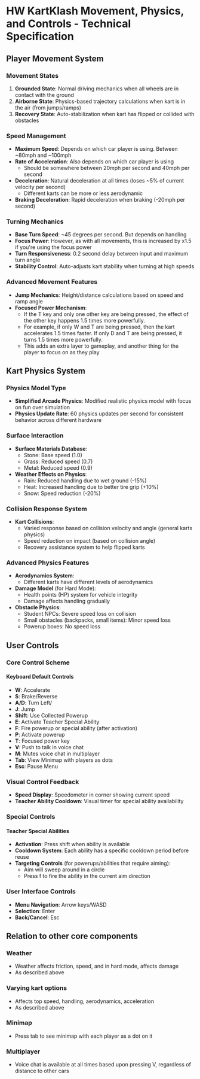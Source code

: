 # HW KartKlash Movement, Physics, and Controls - Technical Specification

## Player Movement System

### Movement States
1. **Grounded State**: Normal driving mechanics when all wheels are in contact with the ground
2. **Airborne State**: Physics-based trajectory calculations when kart is in the air (from jumps/ramps)
4. **Recovery State**: Auto-stabilization when kart has flipped or collided with obstacles

### Speed Management
- **Maximum Speed**: Depends on which car player is using. Between ~80mph and ~100mph
- **Rate of Acceleration**: Also depends on which car player is using
  - Should be somewhere between 20mph per second and 40mph per second
- **Deceleration**: Natural deceleration at all times (loses ~5% of current velocity per second)
    - Different karts can be more or less aerodynamic
- **Braking Deceleration**: Rapid deceleration when braking (-20mph per second)

### Turning Mechanics
- **Base Turn Speed**: ~45 degrees per second. But depends on handling
- **Focus Power**: However, as with all movements, this is increased by x1.5 if you're using the focus power
- **Turn Responsiveness**: 0.2 second delay between input and maximum turn angle
- **Stability Control**: Auto-adjusts kart stability when turning at high speeds

### Advanced Movement Features
- **Jump Mechanics**: Height/distance calculations based on speed and ramp angle
- **Focused Power Mechanism**:
  - If the T key and only one other key are being pressed, the effect of the other key happens 1.5 times more powerfully.
  - For example, if only W and T are being pressed, then the kart accelerates 1.5 times faster. If only D and T are being pressed, it turns 1.5 times more powerfully.
  - This adds an extra layer to gameplay, and another thing for the player to focus on as they play

## Kart Physics System

### Physics Model Type
- **Simplified Arcade Physics**: Modified realistic physics model with focus on fun over simulation
- **Physics Update Rate**: 60 physics updates per second for consistent behavior across different hardware

### Surface Interaction
- **Surface Materials Database**:
  - Stone: Base speed (1.0)
  - Grass: Reduced speed (0.7)
  - Metal: Reduced speed (0.9)
- **Weather Effects on Physics**:
  - Rain: Reduced handling due to wet ground (-15%)
  - Heat: Increased handling due to better tire grip (+10%)
  - Snow: Speed reduction (-20%)

### Collision Response System
- **Kart Collisions**:
  - Varied response based on collision velocity and angle (general karts physics)
  - Speed reduction on impact (based on collision angle)
  - Recovery assistance system to help flipped karts

### Advanced Physics Features
- **Aerodynamics System**:
  - Different karts have different levels of aerodynamics
- **Damage Model** (for Hard Mode):
  - Health points (HP) system for vehicle integrity
  - Damage affects handling gradually
- **Obstacle Physics**:
  - Student NPCs: Severe speed loss on collision
  - Small obstacles (backpacks, small items): Minor speed loss
  - Powerup boxes: No speed loss

## User Controls

### Core Control Scheme

#### Keyboard Default Controls
- **W**: Accelerate
- **S**: Brake/Reverse
- **A/D**: Turn Left/
- **J**: Jump
- **Shift**: Use Collected Powerup
- **E**: Activate Teacher Special Ability
- **F**: Fire powerup or special ability (after activation)
- **P**: Activate powerup
- **T**: Focused power key
- **V**: Push to talk in voice chat
- **M**: Mutes voice chat in multiplayer
- **Tab**: View Minimap with players as dots
- **Esc**: Pause Menu
### Visual Control Feedback
- **Speed Display**: Speedometer in corner showing current speed
- **Teacher Ability Cooldown**: Visual timer for special ability availability

### Special Controls

#### Teacher Special Abilities
- **Activation**: Press shift when ability is available
- **Cooldown System**: Each ability has a specific cooldown period before reuse
- **Targeting Controls** (for powerups/abilities that require aiming):
  - Aim will sweep around in a circle
  - Press f to fire the ability in the current aim direction

### User Interface Controls
- **Menu Navigation**: Arrow keys/WASD
- **Selection**: Enter
- **Back/Cancel**: Esc

## Relation to other core components

### Weather
- Weather affects friction, speed, and in hard mode, affects damage
- As described above

### Varying kart options
- Affects top speed, handling, aerodynamics, acceleration
- As described above

### Minimap
- Press tab to see minimap with each player as a dot on it

### Multiplayer
- Voice chat is available at all times based upon pressing V, regardless of distance to other cars